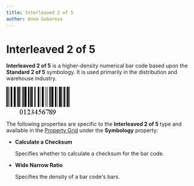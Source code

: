 ```yaml
---
title: Interleaved 2 of 5
author: Anna Gubareva
---
```

# Interleaved 2 of 5

**Interleaved 2 of 5** is a higher-density numerical bar code based upon the **Standard 2 of 5** symbology. It is used primarily in the distribution and warehouse industry.

![](../../../../../images/eurd-win-bar-code-interleaved-2-of-5.png)

The following properties are specific to the **Interleaved 2 of 5** type and available in the [Property Grid](../../report-designer-tools/ui-panels/property-grid) under the **Symbology** property:

* **Calculate a Checksum**

    Specifies whether to calculate a checksum for the bar code.

* **Wide Narrow Ratio**

    Specifies the density of a bar code's bars.